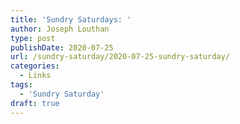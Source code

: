 ```yaml
---
title: 'Sundry Saturdays: '
author: Joseph Louthan
type: post
publishDate: 2020-07-25
url: /sundry-saturday/2020-07-25-sundry-saturday/
categories:
  - Links
tags:
  - 'Sundry Saturday'
draft: true
---
```

